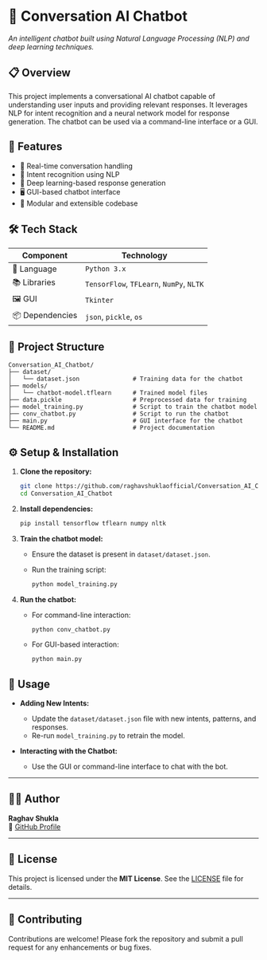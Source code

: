 # 🧠 **Conversation AI Chatbot**

*An intelligent chatbot built using Natural Language Processing (NLP) and deep learning techniques.*

## 📋 **Overview**

This project implements a conversational AI chatbot capable of understanding user inputs and providing relevant responses. It leverages NLP for intent recognition and a neural network model for response generation. The chatbot can be used via a command-line interface or a GUI.

## 🚀 **Features**

* 💬 Real-time conversation handling
* 🧠 Intent recognition using NLP
* 🤖 Deep learning-based response generation
* 🖥️ GUI-based chatbot interface
* 📂 Modular and extensible codebase

## 🛠️ **Tech Stack**

| **Component**   | **Technology**       |
| --------------- | -------------------- |
| 🐍 Language     | `Python 3.x`         |
| 📚 Libraries    | `TensorFlow`, `TFLearn`, `NumPy`, `NLTK` |
| 🖼️ GUI          | `Tkinter`            |
| 📦 Dependencies | `json`, `pickle`, `os` |

## 📁 **Project Structure**

```plaintext
Conversation_AI_Chatbot/
├── dataset/
│   └── dataset.json               # Training data for the chatbot
├── models/
│   └── chatbot-model.tflearn      # Trained model files
├── data.pickle                    # Preprocessed data for training
├── model_training.py              # Script to train the chatbot model
├── conv_chatbot.py                # Script to run the chatbot
├── main.py                        # GUI interface for the chatbot
└── README.md                      # Project documentation
```

## ⚙️ **Setup & Installation**

1. **Clone the repository:**

   ```bash
   git clone https://github.com/raghavshuklaofficial/Conversation_AI_Chatbot.git
   cd Conversation_AI_Chatbot
   ```

2. **Install dependencies:**

   ```bash
   pip install tensorflow tflearn numpy nltk
   ```

3. **Train the chatbot model:**

   * Ensure the dataset is present in `dataset/dataset.json`.
   * Run the training script:

     ```bash
     python model_training.py
     ```

4. **Run the chatbot:**

   * For command-line interaction:

     ```bash
     python conv_chatbot.py
     ```

   * For GUI-based interaction:

     ```bash
     python main.py
     ```

## 🧪 **Usage**

* **Adding New Intents:**

  * Update the `dataset/dataset.json` file with new intents, patterns, and responses.
  * Re-run `model_training.py` to retrain the model.

* **Interacting with the Chatbot:**

  * Use the GUI or command-line interface to chat with the bot.

---

## 👨‍💻 **Author**

**Raghav Shukla**  
📌 [GitHub Profile](https://github.com/raghavshuklaofficial)

---

## 📄 **License**

This project is licensed under the **MIT License**. See the [LICENSE](LICENSE) file for details.

---

## 🤝 **Contributing**

Contributions are welcome! Please fork the repository and submit a pull request for any enhancements or bug fixes.

